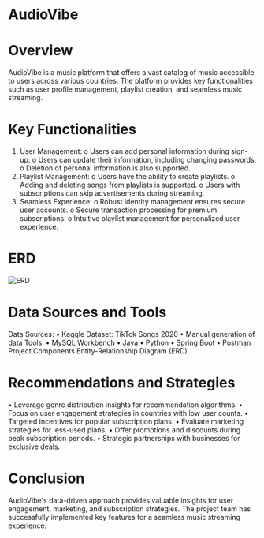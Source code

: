 # AudioVibe

# Overview
AudioVibe is a music platform that offers a vast catalog of music accessible to users across various countries. The platform provides key functionalities such as user profile management, playlist creation, and seamless music streaming.

# Key Functionalities
1.	User Management:
o	Users can add personal information during sign-up.
o	Users can update their information, including changing passwords.
o	Deletion of personal information is also supported.
2.	Playlist Management:
o	Users have the ability to create playlists.
o	Adding and deleting songs from playlists is supported.
o	Users with subscriptions can skip advertisements during streaming.
3.	Seamless Experience:
o	Robust identity management ensures secure user accounts.
o	Secure transaction processing for premium subscriptions.
o	Intuitive playlist management for personalized user experience.

# ERD
![ERD](https://github.com/user-attachments/assets/51f5eb00-ad45-42a9-acfe-ce868720f75d)

# Data Sources and Tools
Data Sources:
•	Kaggle Dataset: TikTok Songs 2020
•	Manual generation of data
Tools:
•	MySQL Workbench
•	Java
•	Python
•	Spring Boot
•	Postman
Project Components
Entity-Relationship Diagram (ERD)
 
# Recommendations and Strategies
•	Leverage genre distribution insights for recommendation algorithms.
•	Focus on user engagement strategies in countries with low user counts.
•	Targeted incentives for popular subscription plans.
•	Evaluate marketing strategies for less-used plans.
•	Offer promotions and discounts during peak subscription periods.
•	Strategic partnerships with businesses for exclusive deals.

# Conclusion
AudioVibe's data-driven approach provides valuable insights for user engagement, marketing, and subscription strategies. The project team has successfully implemented key features for a seamless music streaming experience.

